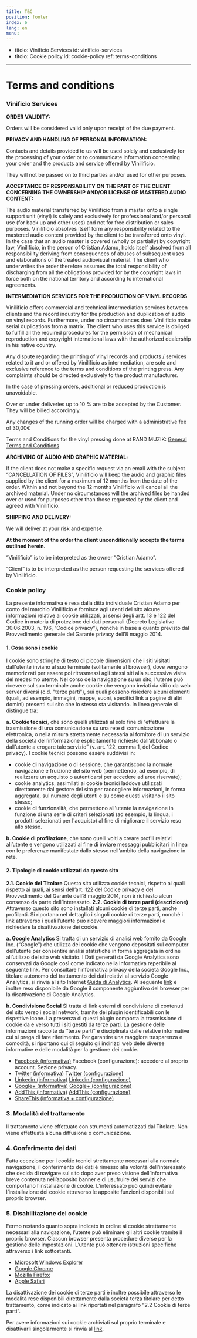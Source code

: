 ```yaml
---
title: T&C
position: footer
index: 6
lang: en
menu:
---
```

- titolo: Vinificio Services
  id: vinificio-services
- titolo: Cookie policy
  id: cookie-policy
ref: terms-conditions
---

# Terms and conditions

### Vinificio Services


**ORDER VALIDITY:**

Orders will be considered valid only upon receipt of the due payment.

**PRIVACY AND HANDLING OF PERSONAL INFORMATION:**

Contacts and details provided to us will be used solely and exclusively for the processing of your order or to communicate information concerning your order and the products and service offered by Vinilificio.

They will not be passed on to third parties and/or used for other purposes.

**ACCEPTANCE OF RESPONSABILITY ON THE PART OF THE CLIENT CONCERNING THE OWNERSHIP AND/OR LICENSE OF MASTERED AUDIO CONTENT:**

The audio material transferred by Vinilificio from a master onto a single support unit (vinyl) is solely and exclusively for professional and/or personal use (for back up and other uses) and not for free distribution or sales purposes. Vinilificio absolves itself form any responsibility related to the mastered audio content provided by the client to be transferred onto vinyl. In the case that an audio master is covered (wholly or partially) by copyright law, Vinilificio, in the person of Cristian Adamo, holds itself absolved from all responsibility deriving from consequences of abuses of subsequent uses and elaborations of the treated audiovisual material. The client who underwrites the order therefore assumes the total responsibility of discharging from all the obligations provided for by the copyright laws in force both on the national territory and according to international agreements.

**INTERMEDIATION SERVICES FOR THE PRODUCTION OF VINYL RECORDS**

Vinilificio offers commercial and technical intermediation services between clients and the record industry for the production and duplication of audio on vinyl records. Furthermore, under no circumstances does Vinilificio make serial duplications from a matrix. The client who uses this service is obliged to fulfill all the required procedures for the permission of mechanical reproduction and copyright international laws with the authorized dealership in his native country.

Any dispute regarding the printing of vinyl records and products / services related to it and or offered by Vinilificio as intermediation, are sole and exclusive reference to the terms and conditions of the printing press. Any complaints should be directed exclusively to the product manufacturer.

In the case of pressing orders, additional or reduced production is unavoidable.

Over or under deliveries up to 10 % are to be accepted by the Customer. They will be billed accordingly.

Any changes of the running order will be charged with a administrative fee of 30,00€

Terms and Conditions for the vinyl pressing done at RAND MUZIK: [General Terms and Conditions](http://randmuzik.de/files/agb_en.pdf)

**ARCHIVING OF AUDIO AND GRAPHIC MATERIAL:**

If the client does not make a specific request via an email with the subject “CANCELLATION OF FILES”, Vinilificio will keep the audio and graphic files supplied by the client for a maximum of 12 months from the date of the order. Within and not beyond the 12 months Vinilificio will cancel all the archived material. Under no circumstances will the archived files be handed over or used for purposes other than those requested by the client and agreed with Vinilificio.

**SHIPPING AND DELIVERY:**

We will deliver at your risk and expense.

**At the moment of the order the client unconditionally accepts the terms outlined herein.**

“Vinilificio” is to be interpreted as the owner “Cristian Adamo”.

“Client” is to be interpreted as the person requesting the services offered by Vinilificio.





### Cookie policy
La presente informativa è resa dalla ditta individuale Cristian Adamo per conto del marchio Vinilificio e fornisce agli utenti del sito alcune informazioni relative ai cookie utilizzati, ai sensi degli artt. 13 e 122 del Codice in materia di protezione dei dati personali (Decreto Legislativo 30.06.2003, n. 196, “Codice privacy”), nonché in base a quanto previsto dal Provvedimento generale del Garante privacy dell’8 maggio 2014.

#### 1. Cosa sono i cookie
I cookie sono stringhe di testo di piccole dimensioni che i siti visitati dall'utente inviano al suo terminale (solitamente al browser), dove vengono memorizzati per essere poi ritrasmessi agli stessi siti alla successiva visita del medesimo utente.
Nel corso della navigazione su un sito, l'utente può ricevere sul suo terminale anche cookie che vengono inviati da siti o da web server diversi (c.d. "terze parti"), sui quali possono risiedere alcuni elementi (quali, ad esempio, immagini, mappe, suoni, specifici link a pagine di altri domini) presenti sul sito che lo stesso sta visitando.
In linea generale si distingue tra: 

**a. Cookie tecnici**, che sono quelli utilizzati al solo fine di “effettuare la trasmissione di una comunicazione su una rete di comunicazione elettronica, o nella misura strettamente necessaria al fornitore di un servizio della società dell’informazione esplicitamente richiesto dall’abbonato o dall’utente a erogare tale servizio” (v. art. 122, comma 1, del Codice privacy). I cookie tecnici possono essere suddivisi in:

* cookie di navigazione o di sessione, che garantiscono la normale navigazione e fruizione del sito web (permettendo, ad esempio, di realizzare un acquisto o autenticarsi per accedere ad aree riservate);
* cookie analytics, assimilati ai cookie tecnici laddove utilizzati direttamente dal gestore del sito per raccogliere informazioni, in forma aggregata, sul numero degli utenti e su come questi visitano il sito stesso;
* cookie di funzionalità, che permettono all'utente la navigazione in funzione di una serie di criteri selezionati (ad esempio, la lingua, i prodotti selezionati per l'acquisto) al fine di migliorare il servizio reso allo stesso.

**b. Cookie di profilazione**, che sono quelli volti a creare profili relativi all’utente e vengono utilizzati al fine di inviare messaggi pubblicitari in linea con le preferenze manifestate dallo stesso nell’ambito della navigazione in rete.

####  2. Tipologie di cookie utilizzati da questo sito
**2.1. Cookie del Titolare**
Questo sito utilizza cookie tecnici, rispetto ai quali rispetto ai quali, ai sensi dell’art. 122 del Codice privacy e del Provvedimento del Garante dell’8 maggio 2014, non è richiesto alcun consenso da parte dell’interessato.
**2.2. Cookie di terze parti (descrizione)**
Attraverso questo sito sono installati alcuni cookie di terze parti, anche profilanti.
Si riportano nel dettaglio i singoli cookie di terze parti, nonché i link attraverso i quali l’utente può ricevere maggiori informazioni e richiedere la disattivazione dei cookie. 

**a. Google Analytics**
Si tratta di un servizio di analisi web fornito da Google Inc. (“Google”) che utilizza dei cookie che vengono depositati sul computer dell’utente per consentire analisi statistiche in forma aggregata in ordine all’utilizzo del sito web visitato. 
I Dati generati da Google Analytics sono conservati da Google così come indicato nella Informativa reperibile al seguente link. 
Per consultare l’informativa privacy della società Google Inc., titolare autonomo del trattamento dei dati relativi al servizio Google Analytics, si rinvia al sito Internet [Guida di Analytics](http://www.google.com/intl/en/analytics/privacyoverview.html).
Al seguente [link](https://tools.google.com/dlpage/gaoptout?hl=it) è inoltre reso disponibile da Google il componente aggiuntivo del browser per la disattivazione di Google Analytics.

**b. Condivisione Social**
Si tratta di link esterni di condivisione di contenuti del sito verso i social network, tramite dei plugin identificabili con le rispettive icone. 
La presenza di questi plugin comporta la trasmissione di cookie da e verso tutti i siti gestiti da terze parti. La gestione delle informazioni raccolte da “terze parti” è disciplinata dalle relative informative cui si prega di fare riferimento. Per garantire una maggiore trasparenza e comodità, si riportano qui di seguito gli indirizzi web delle diverse informative e delle modalità per la gestione dei cookie. 
* [Facebook (informativa)](https://www.facebook.com/help/cookies/)
Facebook (configurazione): accedere al proprio account. Sezione privacy.
* [Twitter (informativa)](https://support.twitter.com/articles/20170514)
[Twitter (configurazione)](https://twitter.com/settings/security)
* [Linkedin (informativa)](https://www.linkedin.com/legal/cookie-policy)
[Linkedin (configurazione)](https://www.linkedin.com/settings/)
* [Google+ (informativa)](http://www.google.it/intl/it/policies/technologies/cookies/)
[Google+ (configurazione)](http://www.google.it/intl/it/policies/technologies/managing/)
* [AddThis (informativa)](http://www.addthis.com/privacy/privacy-policy)
[AddThis (configurazione)](http://www.addthis.com/privacy/opt-out)
* [ShareThis (informativa + configurazione)](http://www.sharethis.com/legal/privacy/#sthash.jEedJweG.dpbs)

### 3. Modalità del trattamento
Il trattamento viene effettuato con strumenti automatizzati dal Titolare. Non viene effettuata alcuna diffusione o comunicazione.

### 4. Conferimento dei dati
Fatta eccezione per i cookie tecnici strettamente necessari alla normale navigazione, il conferimento dei dati è rimesso alla volontà dell’interessato che decida di navigare sul sito dopo aver preso visione dell’informativa breve contenuta nell’apposito banner e di usufruire dei servizi che comportano l’installazione di cookie.
L’interessato può quindi evitare l’installazione dei cookie attraverso le apposite funzioni disponibili sul proprio browser.

### 5. Disabilitazione dei cookie
Fermo restando quanto sopra indicato in ordine ai cookie strettamente necessari alla navigazione, l’utente può eliminare gli altri cookie tramite il proprio browser.
Ciascun browser presenta procedure diverse per la gestione delle impostazioni. L’utente può ottenere istruzioni specifiche attraverso i link sottostanti. 
* [Microsoft Windows Explorer](http://windows.microsoft.com/it-it/windows7/block-enable-or-allow-cookies)
* [Google Chrome](https://support.google.com/chrome/answer/95647?hl=it&p=cpn_cookies)
* [Mozilla Firefox](https://support.mozilla.org/it/kb/Attivare%20e%20disattivare%20i%20cookie?redirectlocale=en-US&redirectslug=Enabling+and+disabling+cookies)
* [Apple Safari](https://support.apple.com/kb/PH17191?viewlocale=it_IT&locale=it_IT)

La disattivazione dei cookie di terze parti è inoltre possibile attraverso le modalità rese disponibili direttamente dalla società terza titolare per detto trattamento, come indicato ai link riportati nel paragrafo “2.2 Cookie di terze parti”. 

Per avere informazioni sui cookie archiviati sul proprio terminale e disattivarli singolarmente si rinvia al [link](http://www.youronlinechoices.com/it/le-tue-scelte).
